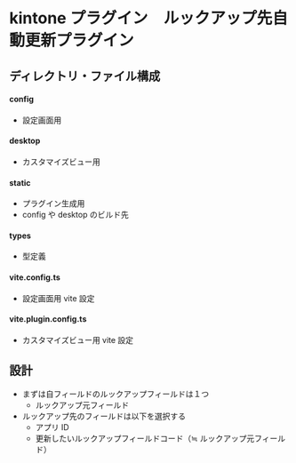 # kintone プラグイン　ルックアップ先自動更新プラグイン

## ディレクトリ・ファイル構成

#### config

- 設定画面用

#### desktop

- カスタマイズビュー用

#### static

- プラグイン生成用
- config や desktop のビルド先

#### types

- 型定義

#### vite.config.ts

- 設定画面用 vite 設定

#### vite.plugin.config.ts

- カスタマイズビュー用 vite 設定

## 設計

- まずは自フィールドのルックアップフィールドは１つ
  - ルックアップ元フィールド
- ルックアップ先のフィールドは以下を選択する
  - アプリ ID
  - 更新したいルックアップフィールドコード（≒ ルックアップ元フィールド）
